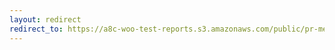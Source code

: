 ```yaml
---
layout: redirect
redirect_to: https://a8c-woo-test-reports.s3.amazonaws.com/public/pr-merge/45255/api/index.html
---
```

